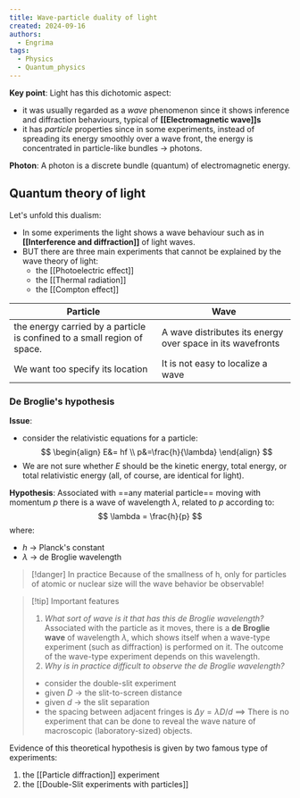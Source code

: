 ```yaml
---
title: Wave-particle duality of light
created: 2024-09-16
authors:
  - Engrima
tags:
  - Physics
  - Quantum_physics
---
```

**Key point**:
Light has this dichotomic aspect:
- it was usually regarded as a *wave* phenomenon since it shows inference and diffraction behaviours, typical of **[[Electromagnetic wave]]s**
- it has *particle* properties since in some experiments, instead of spreading its energy smoothly over a wave front, the energy is concentrated in particle-like bundles $\rightarrow$ photons.

**Photon**:
A photon is a discrete bundle (quantum) of electromagnetic energy.

## Quantum theory of light

Let's unfold this dualism:
- In some experiments the light shows a wave behaviour such as in **[[Interference and diffraction]]** of light waves.
- BUT there are three main experiments that cannot be explained by the wave theory of light:
	- the [[Photoelectric effect]]
	- the [[Thermal radiation]]
	- the [[Compton effect]]

| Particle                                                                 | Wave                                                       |
| ------------------------------------------------------------------------ | ---------------------------------------------------------- |
| the energy carried by a particle is confined to a small region of space. | A wave distributes its energy over space in its wavefronts |
| We want too specify its location                                         | It is not easy to localize a wave                          |

### De Broglie's hypothesis

**Issue**:
- consider the relativistic equations for a particle:
$$
\begin{align}
E&= hf \\
p&=\frac{h}{\lambda}
\end{align}
$$
- We are not sure whether $E$ should be the kinetic energy, total energy, or total relativistic energy (all, of course, are identical for light).

**Hypothesis**:
Associated with ==any material particle== moving with momentum $p$ there is a wave of wavelength $\lambda$, related to $p$ according to:
$$
\lambda = \frac{h}{p}
$$
where:
- $h$ $\rightarrow$ Planck's constant
- $\lambda$ $\rightarrow$ de Broglie wavelength

>[!danger] In practice
>Because of the smallness of h, only for particles of atomic or nuclear size will the wave behavior be observable!

>[!tip] Important features
>1. *What sort of wave is it that has this de Broglie wavelength?*
>   Associated with the particle as it moves, there is a **de Broglie wave** of wavelength $\lambda$, which shows itself when a wave-type experiment (such as diffraction) is performed on it. The outcome of the wave-type experiment depends on this wavelength.
>2. *Why is in practice difficult to observe the de Broglie wavelength?*
>   - consider the double-slit experiment
>   - given $D$ $\rightarrow$ the slit-to-screen distance
>   - given $d$ $\rightarrow$ the slit separation 
>   - the spacing between adjacent fringes is $\Delta y=\lambda D /d$
>   $\implies$ There is no experiment that can be done to reveal the wave nature of macroscopic (laboratory-sized) objects.
>   

Evidence of this theoretical hypothesis is given by two famous type of experiments:
1. the [[Particle diffraction]] experiment
2. the [[Double-Slit experiments with particles]]
